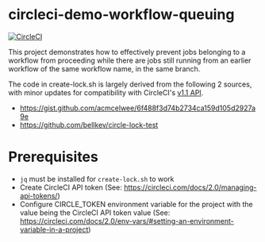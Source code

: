 circleci-demo-workflow-queuing
===============================
[![CircleCI](https://circleci.com/gh/lokst/circleci-demo-workflow-queuing.svg?style=svg)](https://circleci.com/gh/lokst/circleci-demo-workflow-queuing)

This project demonstrates how to effectively prevent jobs belonging to a workflow from proceeding while there are jobs still running from an earlier workflow of the same workflow name, in the same branch.

The code in create-lock.sh is largely derived from the following 2 sources, with
minor updates for compatibility with CircleCI's [v1.1 API](https://circleci.com/docs/api/v1-reference/).
- https://gist.github.com/acmcelwee/6f488f3d74b2734ca159d105d2927a9e
- https://github.com/bellkev/circle-lock-test

# Prerequisites
- `jq` must be installed for `create-lock.sh` to work
- Create CircleCI API token (See: https://circleci.com/docs/2.0/managing-api-tokens/)
- Configure CIRCLE_TOKEN environment variable for the project with the value being the CircleCI API token value (See: https://circleci.com/docs/2.0/env-vars/#setting-an-environment-variable-in-a-project)
